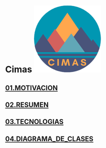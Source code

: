 # Cimas ![cimas.png](/cimas.png)

##  [01.MOTIVACION](01.MOTIVACION.md)
##  [02.RESUMEN](02.RESUMEN.md)
##  [03.TECNOLOGIAS](03.TECNOLOGIAS.md)
##  [04.DIAGRAMA_DE_CLASES](04.DIAGRAMA_CLASES.md)
